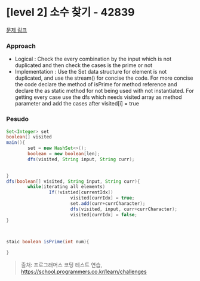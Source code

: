 # [level 2] 소수 찾기 - 42839 

[문제 링크](https://school.programmers.co.kr/learn/courses/30/lessons/42839) 

### Approach

- Logical : Check the every combination by the input which is not duplicated and then check the cases is the prime or not
- Implementation : Use the Set data structure for element is not duplicated, and use the stream() for concise the code. For more concise the code declare the method of isPrime for method reference and declare the as static method for not being used with not instantiated. For getting every case use the dfs which needs visited array as method parameter and add the cases after visited[i] = true
  

### Pesudo


``` java
Set<Integer> set
boolean[] visited
main(){
        set = new HashSet<>();
        boolean = new boolean[len];
        dfs(visited, String input, String curr);
        

}
dfs(boolean[] visited, String input, String curr){
        while(iterating all elements)
                If(!vistied[currentIdx])
                        visited[currIdx] = true;
                        set.add(curr+currCharacter);
                        dfs(visited, input, curr+currCharacter);
                        visited[currIdx] = false;
}



staic boolean isPrime(int num){
        
}
```

> 출처: 프로그래머스 코딩 테스트 연습, https://school.programmers.co.kr/learn/challenges
